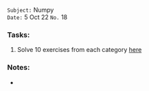 `Subject:` Numpy
<br />`Date:` 5 Oct 22 `No.` 18

### Tasks:
1. Solve 10 exercises from each category [here](https://www.w3resource.com/python-exercises/numpy/index.php)

### Notes:
* 
